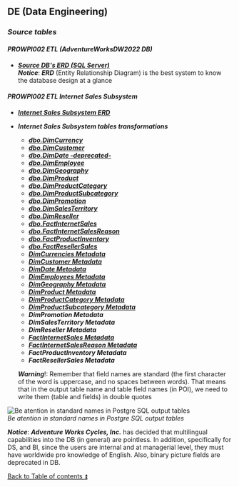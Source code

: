 ## DE (Data Engineering)  

### **_Source tables_**  
 
#### **_PROWPI002 ETL (AdventureWorksDW2022 DB)_**  

- **_[Source DB's ERD (SQL Server)](Source_SQL_Server_DB.md)_**  
**_Notice_**: **_ERD_** (Entity Relationship Diagram) is the best system to know the database design at a glance  

#### **_PROWPI002 ETL Internet Sales Subsystem_**  

- **_[Internet Sales Subsystem ERD](Internet_Sales_Subsystem_ERD.md)_**  

- **_Internet Sales Subsystem tables transformations_**   
  - **_[dbo.DimCurrency](dbo.DimCurrency.md)_**    
  - **_[dbo.DimCustomer](dbo.DimCustomer.md)_**  
  - **_[dbo.DimDate -deprecated-](dbo.DimDate.md)_**  
  - **_[dbo.DimEmployee](dbo.DimEmployee.md)_**  
  - **_[dbo.DimGeography](dbo.DimGeography.md)_**  
  - **_[dbo.DimProduct](dbo.DimProduct.md)_**  
  - **_[dbo.DimProductCategory](dbo.DimProductCategory.md)_**  
  - **_[dbo.DimProductSubcategory](dbo.DimProductSubcategory.md)_**  
  - **_[dbo.DimPromotion](dbo.DimPromotion.md)_**  
  - **_[dbo.DimSalesTerritory](dbo.DimSalesTerritory.md)_**  
  - **_[dbo.DimReseller](dbo.DimReseller.md)_**  
  - **_[dbo.FactInternetSales](dbo.FactInternetSales.md)_**  
  - **_[dbo.FactInternetSalesReason](dbo.FactInternetSalesReason.md)_**  
  - **_[dbo.FactProductInventory](dbo.FactProductInventory.md)_**  
  - **_[dbo.FactResellerSales](dbo.FactResellerSales.md)_**  
  - **_[DimCurrencies Metadata](DimCurrencies_Metadata.md)_**  
  - **_[DimCustomer Metadata](DimCustomer_Metadata.md)_**  
  - **_[DimDate Metadata](DimDate_Metadata.md)_**  
  - **_[DimEmployees Metadata](DimEmployees_Metadata.md)_**  
  - **_[DimGeography Metadata](DimGeography_Metadata.md)_**  
  - **_[DimProduct Metadata](DimProduct_Metadata.md)_**  
  - **_[DimProductCategory Metadata](DimProductCategory_Metadata.md)_**  
  - **_[DimProductSubcategory Metadata](DimProductSubcategory_Metadata.md)_**
  - **_DimPromotion Metadata_**  
  - **_DimSalesTerritory Metadata_**  
  - **_DimReseller Metadata_**  
  - **_[FactInternetSales Metadata](FactInternetSales_Metadata.md)_**  
  - **_[FactInternetSalesReason Metadata](FactInternetSalesReason_Metadata.md)_**
  - **_FactProductInventory Metadata_**
  - **_FactResellerSales Metadata_**

  **_Warning_**!: Remember that field names are standard (the first character of the word is uppercase, and no spaces between words). That means that in the output table name and table field names (in POI), we need to write them (table and fields) in double quotes  

![Be atention in standard names in Postgre SQL output tables](https://i.imgur.com/bHgo76C.png)  
_Be atention in standard names in Postgre SQL output tables_  

**_Notice_**: **_Adventure Works Cycles, Inc._** has decided that multilingual capabilities into the DB (in general) are pointless. In addition, specifically for DS, and BI, since the users are internal and at managerial level, they must have worldwide pro knowledge of English. Also, binary picture fields are deprecated in DB.

[Back to Table of contents :arrow_double_up:](../README.md)